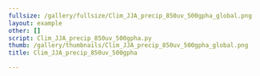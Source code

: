 ```yaml
---
fullsize: /gallery/fullsize/Clim_JJA_precip_850uv_500gpha_global.png
layout: example
other: []
script: Clim_JJA_precip_850uv_500gpha.py
thumb: /gallery/thumbnails/Clim_JJA_precip_850uv_500gpha_global.png
title: Clim_JJA_precip_850uv_500gpha

---
```

